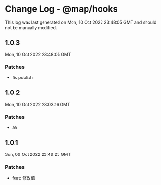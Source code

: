 # Change Log - @map/hooks

This log was last generated on Mon, 10 Oct 2022 23:48:05 GMT and should not be manually modified.

## 1.0.3
Mon, 10 Oct 2022 23:48:05 GMT

### Patches

- fix publish

## 1.0.2
Mon, 10 Oct 2022 23:03:16 GMT

### Patches

- aa

## 1.0.1
Sun, 09 Oct 2022 23:49:23 GMT

### Patches

- feat: 修改值

